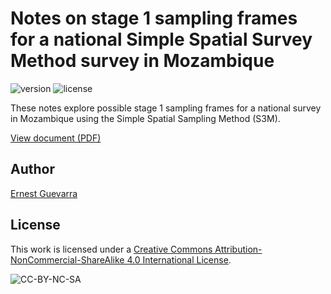 # Notes on stage 1 sampling frames for a national Simple Spatial Survey Method survey in Mozambique

<!-- badges: start -->
![version](https://img.shields.io/badge/version-0.1.0-blue.svg)
![license](https://mirrors.creativecommons.org/presskit/buttons/80x15/svg/by-nc-sa.svg)
<!-- badges: end -->

These notes explore possible stage 1 sampling frames for a national survey in Mozambique using the Simple Spatial Sampling Method (S3M).

[View document (PDF)](https://github.com/ernestguevarra/mozambiqueNotes/blob/master/mozambiqueNotes.pdf)

## Author
[Ernest Guevarra](https://ernest.guevarra.io)

## License
This work is licensed under a [Creative Commons Attribution-NonCommercial-ShareAlike 4.0 International License](http://creativecommons.org/licenses/by-nc-sa/4.0/).

![CC-BY-NC-SA](https://i.creativecommons.org/l/by-nc-sa/4.0/88x31.png)

